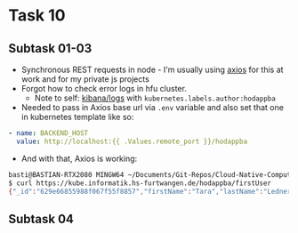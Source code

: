 # Task 10

## Subtask 01-03

- Synchronous REST requests in node - I'm usually using [axios](https://github.com/axios/axios) for this at work and for my private js projects
- Forgot how to check error logs in hfu cluster.
  - Note to self: [kibana/logs](https://kube.informatik.hs-furtwangen.de/kibana/app/logs) with `kubernetes.labels.author:hodappba`
- Needed to pass in Axios base url via `.env` variable and also set that one in kubernetes template like so:

```yaml
- name: BACKEND_HOST
  value: http://localhost:{{ .Values.remote_port }}/hodappba
```

- And with that, Axios is working:

```bash
basti@BASTIAN-RTX2080 MINGW64 ~/Documents/Git-Repos/Cloud-Native-Computing-INM1 (main)
$ curl https://kube.informatik.hs-furtwangen.de/hodappba/firstUser
{"_id":"629e66855988f067f55f8857","firstName":"Tara","lastName":"Ledner"}
```

## Subtask 04